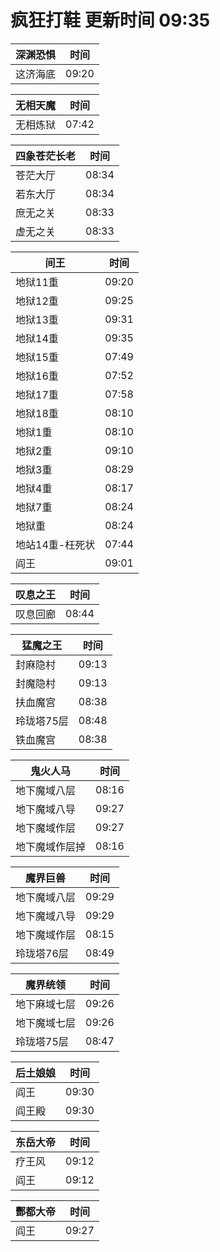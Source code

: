 # 疯狂打鞋 更新时间 09:35

| 深渊恐惧   | 时间    |
|--------|-------|
| 这济海底 | 09:20 |

| 无相天魔   | 时间    |
|--------|-------|
| 无相炼狱 | 07:42 |

| 四象苍茫长老   | 时间    |
|--------|-------|
| 苍茫大厅 | 08:34 |
| 若东大厅 | 08:34 |
| 庶无之关 | 08:33 |
| 虚无之关 | 08:33 |

| 间王   | 时间    |
|--------|-------|
| 地狱11重 | 09:20 |
| 地狱12重 | 09:25 |
| 地狱13重 | 09:31 |
| 地狱14重 | 09:35 |
| 地狱15重 | 07:49 |
| 地狱16重 | 07:52 |
| 地狱17重 | 07:58 |
| 地狱18重 | 08:10 |
| 地狱1重 | 08:10 |
| 地狱2重 | 09:10 |
| 地狱3重 | 08:29 |
| 地狱4重 | 08:17 |
| 地狱7重 | 08:24 |
| 地狱重 | 08:24 |
| 地站14重-枉死状 | 07:44 |
| 阎王 | 09:01 |

| 叹息之王   | 时间    |
|--------|-------|
| 叹息回廊 | 08:44 |

| 猛魔之王   | 时间    |
|--------|-------|
| 封麻隐村 | 09:13 |
| 封魔隐村 | 09:13 |
| 扶血魔宫 | 08:38 |
| 玲珑塔75层 | 08:48 |
| 铁血魔宫 | 08:38 |

| 鬼火人马   | 时间    |
|--------|-------|
| 地下魔域八层 | 08:16 |
| 地下魔域八导 | 09:27 |
| 地下魔域作层 | 09:27 |
| 地下魔域作层掉 | 08:16 |

| 魔界巨兽   | 时间    |
|--------|-------|
| 地下魔域八层 | 09:29 |
| 地下魔域八导 | 09:29 |
| 地下魔域作层 | 08:15 |
| 玲珑塔76层 | 08:49 |

| 魔界统领   | 时间    |
|--------|-------|
| 地下麻域七层 | 09:26 |
| 地下魔域七层 | 09:26 |
| 玲珑塔75层 | 08:47 |

| 后土娘娘   | 时间    |
|--------|-------|
| 阎王 | 09:30 |
| 阎王殿 | 09:30 |

| 东岳大帝   | 时间    |
|--------|-------|
| 疗王风 | 09:12 |
| 阎王 | 09:12 |

| 酆都大帝   | 时间    |
|--------|-------|
| 阎王 | 09:27 |
